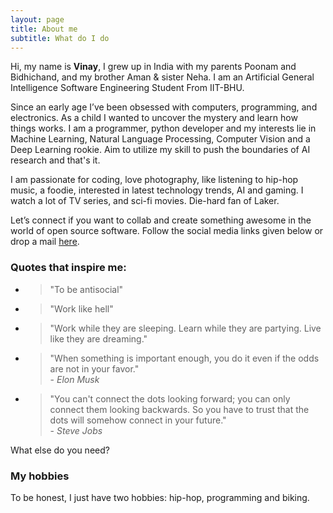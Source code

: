 ```yaml
---
layout: page
title: About me
subtitle: What do I do
---
```


<p class="about-text">
<span class="fa fa-briefcase about-icon"></span>
  Hi, my name is <strong>Vinay</strong>, I grew up in India with my parents Poonam and Bidhichand, and my brother Aman & sister Neha. I am an Artificial General Intelligence Software Engineering Student From IIT-BHU.
</p>

<p class="about-text">
<span class="fa fa-code about-icon"></span>
Since an early age I’ve been obsessed with computers, programming, and electronics. As a child I wanted to uncover the mystery and learn how things works.
I am a programmer, python developer and my interests lie in Machine Learning, Natural Language Processing, Computer Vision and a Deep Learning rookie. Aim to utilize my skill to  push the boundaries of AI research and that's it.
</p>

<p class="about-text">
<span class="fa fa-heart about-icon"></span>
I am passionate for coding, love photography, like listening to hip-hop music, a foodie, interested in latest technology trends, AI and gaming. I watch a lot of TV series, and sci-fi movies. Die-hard fan of Laker.
</p>

<p class="about-text">
<span class="fa fa-envelope about-icon"></span>
Let’s connect if you want to collab and create something awesome in the world of open source software. Follow the social media links given below or drop a mail <a target="_blank" href="mailto:vinaycse2018@gmail.com">here</a>.
</p>

### Quotes that inspire me:
- > "To be antisocial"
- > "Work like hell"
- > "Work while they are sleeping. Learn while they are partying. Live like they are dreaming."
- > "When something is important enough, you do it even if the odds are not in your favor."  
  > \- _Elon Musk_
- > "You can't connect the dots looking forward; you can only connect them looking backwards. So you have to trust that the dots will somehow connect in your future."  
  > \- _Steve Jobs_

What else do you need?

### My hobbies

To be honest, I just have two hobbies: hip-hop, programming and biking.
